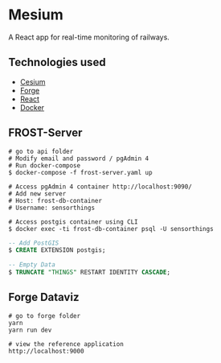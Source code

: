 # Mesium

A React app for real-time monitoring of railways.

## Technologies used

- [Cesium](https://cesium.com/)
- [Forge](https://forge.autodesk.com/)
- [React](https://reactjs.org/)
- [Docker](https://www.docker.com/)

## FROST-Server

``` shell
# go to api folder
# Modify email and password / pgAdmin 4
# Run docker-compose
$ docker-compose -f frost-server.yaml up

# Access pgAdmin 4 container http://localhost:9090/
# Add new server 
# Host: frost-db-container
# Username: sensorthings

# Access postgis container using CLI
$ docker exec -ti frost-db-container psql -U sensorthings
```

``` sql
-- Add PostGIS
$ CREATE EXTENSION postgis;

-- Empty Data
$ TRUNCATE "THINGS" RESTART IDENTITY CASCADE;
```

## Forge Dataviz

``` shell
# go to forge folder
yarn
yarn run dev

# view the reference application
http://localhost:9000
```
